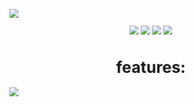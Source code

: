 <img src="https://github.com/xdavidhu/lanGhost/raw/master/img/lanGhost.png" align=center/><br>
<p align=center>
    <a src="https://travis-ci.org/xdavidhu/lanGhost">
        <img src="https://travis-ci.org/xdavidhu/lanGhost.svg?branch=master" align=center/>
    </a>
    <a src="https://github.com/xdavidhu/lanGhost">
        <img src="https://img.shields.io/badge/python-3.3%2C%203.4%2C%203.5%2C%203.6-brightgreen.svg" align=center/>
    </a>
    <a src="https://github.com/xdavidhu/lanGhost/blob/master/LICENSE">
        <img src="https://img.shields.io/badge/license-MIT-blue.svg" align=center/>
    </a>
    <a src="https://github.com/xdavidhu/lanGhost">
        <img src="https://img.shields.io/github/stars/xdavidhu/lanGhost.svg" align=center/>
    </a>
</p>
<h1 align=center>features:</h1>
<img src="https://raw.githubusercontent.com/xdavidhu/lanGhost/master/img/features.png" align=center/><br>
